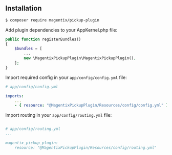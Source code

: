 ## Installation
```bash
$ composer require magentix/pickup-plugin
```
    
Add plugin dependencies to your AppKernel.php file:
```php
public function registerBundles()
{
    $bundles = [
        ...
        new \MagentixPickupPlugin\MagentixPickupPlugin(),
    ];
}
```

Import required config in your `app/config/config.yml` file:

```yaml
# app/config/config.yml

imports:
    ...   
    - { resource: "@MagentixPickupPlugin/Resources/config/config.yml" }
```

Import routing in your `app/config/routing.yml` file:

```yaml

# app/config/routing.yml
...

magentix_pickup_plugin:
    resource: "@MagentixPickupPlugin/Resources/config/routing.yml"
```